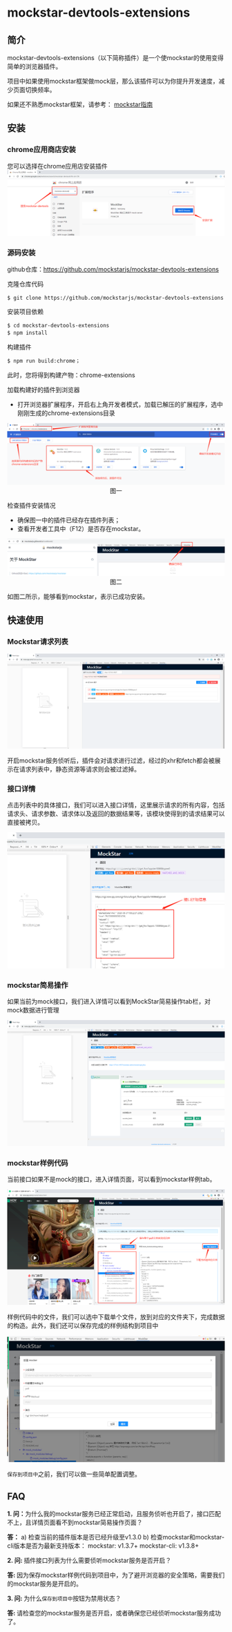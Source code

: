 # mockstar-devtools-extensions

## 简介
mockstar-devtools-extensions（以下简称插件）是一个使mockstar的使用变得简单的浏览器插件。

项目中如果使用mockstar框架做mock层，那么该插件可以为你提升开发速度，减少页面切换频率。

如果还不熟悉mockstar框架，请参考： [mockstar指南](https://mockstarjs.github.io/mockstar/wiki/ )

## 安装

### chrome应用商店安装

您可以选择在chrome应用店安装插件
<img src="./mockstar-devtools-extensions-images/chrome网上应用店安装.png" alt="image-应用商店安装" style="zoom:100%;" />

### 源码安装

github仓库：https://github.com/mockstarjs/mockstar-devtools-extensions

克隆仓库代码
```bash
$ git clone https://github.com/mockstarjs/mockstar-devtools-extensions
```

安装项目依赖
```bash
$ cd mockstar-devtools-extensions
$ npm install
```

构建插件

```bash
$ npm run build:chrome；
```
此时，您将得到构建产物：chrome-extensions

加载构建好的插件到浏览器

- 打开浏览器扩展程序，开启右上角开发者模式，加载已解压的扩展程序，选中刚刚生成的chrome-extensions目录

<img src="./mockstar-devtools-extensions-images/添加插件.png" alt="image-添加插件" style="zoom:100%;" />
<center>图一</center>

检查插件安装情况
- 确保图一中的插件已经存在插件列表；
- 查看开发者工具中（F12）是否存在mockstar。

<img src="./mockstar-devtools-extensions-images/检查安装.png" alt="image-检查安装" style="zoom:100%;" />
<center>图二</center>

如图二所示，能够看到mockstar，表示已成功安装。

## 快速使用

### Mockstar请求列表

<img src="./mockstar-devtools-extensions-images/请求列表.png" alt="image-请求列表" style="zoom:100%;" />

开启mockstar服务侦听后，插件会对请求进行过滤，经过的xhr和fetch都会被展示在请求列表中，静态资源等请求则会被过滤掉。

### 接口详情

点击列表中的具体接口，我们可以进入接口详情，这里展示请求的所有内容，包括请求头、请求参数、请求体以及返回的数据结果等，该模块使得到的请求结果可以直接被拷贝。

<img src="./mockstar-devtools-extensions-images/接口详情.png" alt="image-接口详情" style="zoom:100%;" />

### mockstar简易操作

如果当前为mock接口，我们进入详情可以看到MockStar简易操作tab栏，对mock数据进行管理

<img src="./mockstar-devtools-extensions-images/mockstar简易操作.png" alt="image-mockstar简易操作" style="zoom:100%;" />

### mockstar样例代码

当前接口如果不是mock的接口，进入详情页面，可以看到mockstar样例tab。

<img src="./mockstar-devtools-extensions-images/mockstar样例代码.png" alt="image-mockstar样例代码" style="zoom:100%;" />

样例代码中的文件，我们可以选中下载单个文件，放到对应的文件夹下，完成数据的构造。此外，我们还可以保存完成的样例结构到项目中

<img src="./mockstar-devtools-extensions-images/mockstar样例代码创建mocker.png" alt="image-mockstar样例代码创建mocker" style="zoom:100%;" />

`保存到项目中`之前，我们可以做一些简单配置调整。


## FAQ

<b>1. 问：</b>为什么我的mockstar服务已经正常启动，且服务侦听也开启了，接口匹配不上，且详情页面看不到mockstar简易操作页面？

<b>答：</b>
    a) 检查当前的插件版本是否已经升级至v1.3.0
    b) 检查mockstar和mockstar-cli版本是否为最新支持版本：
    mockstar: v1.3.7+
    mockstar-cli: v1.3.8+

<b>2. 问: </b> 插件接口列表为什么需要侦听mockstar服务是否开启？

<b>答: </b>因为保存mockstar样例代码到项目中，为了避开浏览器的安全策略，需要我们的mockstar服务是开启的。


<b>3. 问: </b> 为什么`保存到项目中`按钮为禁用状态？

<b>答: </b>请检查您的mockstar服务是否开启，或者确保您已经侦听mockstar服务成功了。
